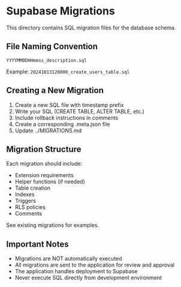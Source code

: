 # Supabase Migrations

This directory contains SQL migration files for the database schema.

## File Naming Convention
`YYYYMMDDHHmmss_description.sql`

Example: `20241013120000_create_users_table.sql`

## Creating a New Migration

1. Create a new SQL file with timestamp prefix
2. Write your SQL (CREATE TABLE, ALTER TABLE, etc.)
3. Include rollback instructions in comments
4. Create a corresponding .meta.json file
5. Update ../MIGRATIONS.md

## Migration Structure

Each migration should include:
- Extension requirements
- Helper functions (if needed)
- Table creation
- Indexes
- Triggers
- RLS policies
- Comments

See existing migrations for examples.

## Important Notes

- Migrations are NOT automatically executed
- All migrations are sent to the application for review and approval
- The application handles deployment to Supabase
- Never execute SQL directly from development environment
